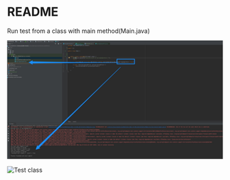 # README #

Run test from a class with main method(Main.java)


![Main class](/images/main.jpg?raw=true "Main class")

![Test class](/imagestest.jpg?raw=true "Test class")